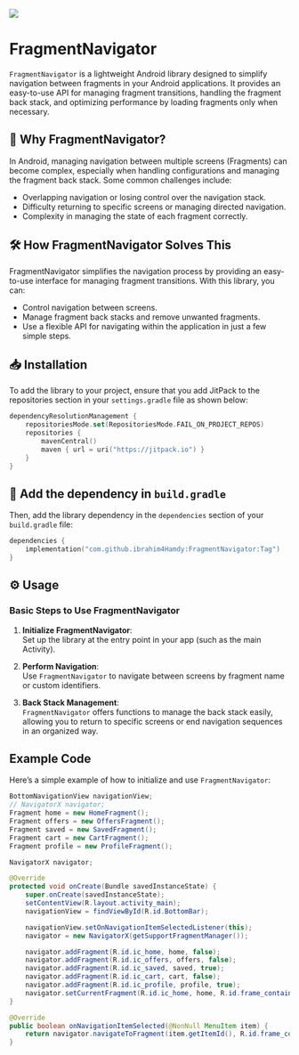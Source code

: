 [![](https://jitpack.io/v/ibrahim4Hamdy/FragmentNavigator.svg)](https://jitpack.io/#ibrahim4Hamdy/FragmentNavigator)

# FragmentNavigator

`FragmentNavigator` is a lightweight Android library designed to simplify navigation between fragments in your Android applications. It provides an easy-to-use API for managing fragment transitions, handling the fragment back stack, and optimizing performance by loading fragments only when necessary.

## 🚀 Why FragmentNavigator?

In Android, managing navigation between multiple screens (Fragments) can become complex, especially when handling configurations and managing the fragment back stack. Some common challenges include:

- Overlapping navigation or losing control over the navigation stack.
- Difficulty returning to specific screens or managing directed navigation.
- Complexity in managing the state of each fragment correctly.

## 🛠️ How FragmentNavigator Solves This

FragmentNavigator simplifies the navigation process by providing an easy-to-use interface for managing fragment transitions. With this library, you can:

- Control navigation between screens.
- Manage fragment back stacks and remove unwanted fragments.
- Use a flexible API for navigating within the application in just a few simple steps.

## 📥 Installation

To add the library to your project, ensure that you add JitPack to the repositories section in your `settings.gradle` file as shown below:

```kotlin
dependencyResolutionManagement {
    repositoriesMode.set(RepositoriesMode.FAIL_ON_PROJECT_REPOS)
    repositories {
        mavenCentral()
        maven { url = uri("https://jitpack.io") }
    }
}
```
## 🔗 Add the dependency in `build.gradle`

Then, add the library dependency in the `dependencies` section of your `build.gradle` file:
```kotlin
dependencies {
    implementation("com.github.ibrahim4Hamdy:FragmentNavigator:Tag")
}
```
## ⚙️ Usage

### Basic Steps to Use FragmentNavigator

1. **Initialize FragmentNavigator**:  
   Set up the library at the entry point in your app (such as the main Activity).

2. **Perform Navigation**:  
   Use `FragmentNavigator` to navigate between screens by fragment name or custom identifiers.

3. **Back Stack Management**:  
   `FragmentNavigator` offers functions to manage the back stack easily, allowing you to return to specific screens or end navigation sequences in an organized way.

## Example Code

Here’s a simple example of how to initialize and use `FragmentNavigator`:

```java
BottomNavigationView navigationView; 
// NavigatorX navigator;
Fragment home = new HomeFragment();
Fragment offers = new OffersFragment();
Fragment saved = new SavedFragment();
Fragment cart = new CartFragment();
Fragment profile = new ProfileFragment();

NavigatorX navigator;

@Override
protected void onCreate(Bundle savedInstanceState) {
    super.onCreate(savedInstanceState);
    setContentView(R.layout.activity_main);
    navigationView = findViewById(R.id.BottomBar);

    navigationView.setOnNavigationItemSelectedListener(this);
    navigator = new NavigatorX(getSupportFragmentManager());

    navigator.addFragment(R.id.ic_home, home, false);
    navigator.addFragment(R.id.ic_offers, offers, false);
    navigator.addFragment(R.id.ic_saved, saved, true);
    navigator.addFragment(R.id.ic_cart, cart, false);
    navigator.addFragment(R.id.ic_profile, profile, true);
    navigator.setCurrentFragment(R.id.ic_home, home, R.id.frame_container);
}

@Override
public boolean onNavigationItemSelected(@NonNull MenuItem item) {
    return navigator.navigateToFragment(item.getItemId(), R.id.frame_container);
}
```

